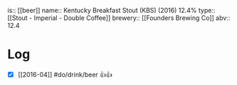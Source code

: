 is:: [[beer]]
name:: Kentucky Breakfast Stout (KBS) (2016) 12.4%
type:: [[Stout - Imperial - Double Coffee]]
brewery:: [[Founders Brewing Co]]
abv:: 12.4

# Log
- [x] [[2016-04]] #do/drink/beer 👍👍
